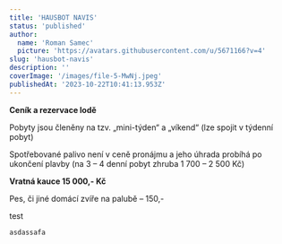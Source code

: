 ```yaml
---
title: 'HAUSBOT NAVIS'
status: 'published'
author:
  name: 'Roman Samec'
  picture: 'https://avatars.githubusercontent.com/u/5671166?v=4'
slug: 'hausbot-navis'
description: ''
coverImage: '/images/file-5-MwNj.jpeg'
publishedAt: '2023-10-22T10:41:13.953Z'
---
```


**Ceník a rezervace lodě**

Pobyty jsou členěny na tzv. „mini-týden“ a „víkend“ (lze spojit v týdenní pobyt)

Spotřebované palivo není v ceně pronájmu a jeho úhrada probíhá po ukončení plavby (na 3 – 4 denní pobyt zhruba 1 700 – 2 500 Kč)

**Vratná kauce 15 000,- Kč**

Pes, či jiné domácí zvíře na palubě – 150,-

test

```htmlbars
asdassafa
```

